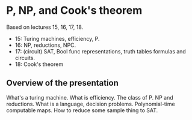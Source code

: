 # P, NP, and Cook's theorem

Based on lectures 15, 16, 17, 18.

- 15: Turing machines, efficiency, P.
- 16: NP, reductions, NPC.
- 17: (circuit) SAT, Bool func representations, truth tables formulas and circuits.
- 18: Cook's theorem

## Overview of the presentation

What's a turing machine. What is efficiency. The class of P. NP and reductions.
What is a language, decision problems. Polynomial-time computable maps. How to
reduce some sample thing to SAT.
